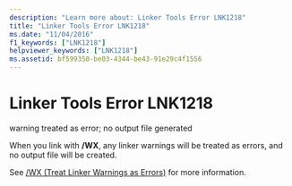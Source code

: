 ```yaml
---
description: "Learn more about: Linker Tools Error LNK1218"
title: "Linker Tools Error LNK1218"
ms.date: "11/04/2016"
f1_keywords: ["LNK1218"]
helpviewer_keywords: ["LNK1218"]
ms.assetid: bf599350-be03-4344-be43-91e29c4f1556
---
```

# Linker Tools Error LNK1218

warning treated as error; no output file generated

When you link with **/WX**, any linker warnings will be treated as errors, and no output file will be created.

See [/WX (Treat Linker Warnings as Errors)](../../build/reference/wx-treat-linker-warnings-as-errors.md) for more information.
